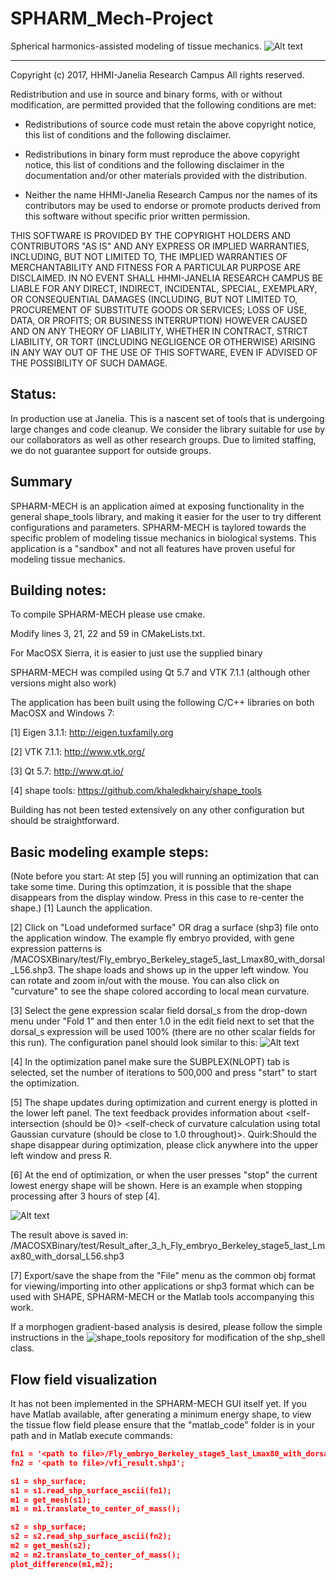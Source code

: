 # SPHARM_Mech-Project
Spherical harmonics-assisted modeling of tissue mechanics.
![Alt text](https://github.com/khaledkhairy/SPHARM_Mech-Project/blob/master/clips/Screen%20Shot%202017-07-06%20at%209.25.56%20AM.png "SPHARM-MECH screenshot")

-----------------------------------------------------------------------------
Copyright (c) 2017, HHMI-Janelia Research Campus All rights reserved.

Redistribution and use in source and binary forms, with or without modification, 
are permitted provided that the following conditions are met:

* Redistributions of source code must retain the above copyright
  notice, this list of conditions and the following disclaimer.
  
* Redistributions in binary form must reproduce the above copyright
  notice, this list of conditions and the following disclaimer in the
  documentation and/or other materials provided with the distribution.
  
* Neither the name HHMI-Janelia Research Campus nor the
  names of its contributors may be used to endorse or promote products
  derived from this software without specific prior written permission.

THIS SOFTWARE IS PROVIDED BY THE COPYRIGHT HOLDERS AND CONTRIBUTORS "AS IS" 
AND ANY EXPRESS OR IMPLIED WARRANTIES, INCLUDING, BUT NOT LIMITED TO, THE 
IMPLIED WARRANTIES OF MERCHANTABILITY AND FITNESS FOR A PARTICULAR PURPOSE 
ARE DISCLAIMED. IN NO EVENT SHALL HHMI-JANELIA RESEARCH CAMPUS BE LIABLE 
FOR ANY DIRECT, INDIRECT, INCIDENTAL, SPECIAL, EXEMPLARY, OR CONSEQUENTIAL 
DAMAGES (INCLUDING, BUT NOT LIMITED TO, PROCUREMENT OF SUBSTITUTE GOODS OR 
SERVICES; LOSS OF USE, DATA, OR PROFITS; OR BUSINESS INTERRUPTION) HOWEVER 
CAUSED AND ON ANY THEORY OF LIABILITY, WHETHER IN CONTRACT, STRICT LIABILITY, 
OR TORT (INCLUDING NEGLIGENCE OR OTHERWISE) ARISING IN ANY WAY OUT OF THE USE 
OF THIS SOFTWARE, EVEN IF ADVISED OF THE POSSIBILITY OF SUCH DAMAGE.



## Status: 
In production use at Janelia. This is a nascent set of tools that is undergoing large changes and code cleanup. We consider the library suitable for use by our collaborators as well as other research groups. Due to limited staffing, we do not guarantee support for outside groups.

## Summary

SPHARM-MECH is an application aimed at exposing functionality in the general shape_tools library, and making it easier for the user to try different configurations and parameters. SPHARM-MECH is taylored towards the specific problem of modeling tissue mechanics in biological systems. This application is a "sandbox" and not all features have proven useful for modeling tissue mechanics.

Building notes:
------------------------------------------------------------------------------
To compile SPHARM-MECH please use cmake.

Modify lines 3, 21, 22 and 59 in CMakeLists.txt.

For MacOSX Sierra, it is easier to just use the supplied binary

SPHARM-MECH was compiled using Qt 5.7 and VTK 7.1.1 (although other versions might also work)


The application has been built using the following C/C++ libraries on both MacOSX and Windows 7:

[1] Eigen 3.1.1: http://eigen.tuxfamily.org

[2] VTK 7.1.1: http://www.vtk.org/

[3] Qt 5.7: http://www.qt.io/

[4] shape tools: https://github.com/khaledkhairy/shape_tools


Building has not been tested extensively on any other configuration but should be straightforward.

Basic modeling example steps:
----------------------------------------------------
(Note before you start: At step [5] you will running an optimization that can take some time. During this optimzation, it is possible that the shape disappears from the display window. Press <R> in this case to re-center the shape.)
[1] Launch the application.

[2] Click on "Load undeformed surface" OR drag a surface (shp3) file onto the application window. The example fly embryo provided, with gene expression patterns is <path to repo>/MACOSXBinary/test/Fly_embryo_Berkeley_stage5_last_Lmax80_with_dorsal_L56.shp3. The shape loads and shows up in the upper left window. You can rotate and zoom in/out with the mouse. You can also click on "curvature" to see the shape colored according to local mean curvature.

[3] Select the gene expression scalar field dorsal_s from the drop-down menu under "Fold 1" and then enter 1.0 in the edit field next to set that the dorsal_s expression will be used 100% (there are no other scalar fields for this run). The configuration panel should look similar to this:
![Alt text](https://github.com/khaledkhairy/SPHARM_Mech-Project/blob/master/clips/example_configuration.jpg "example configuration")

[4] In the optimization panel make sure the SUBPLEX(NLOPT) tab is selected, set the number of iterations to 500,000 and press "start" to start the optimization.

[5] The shape updates during optimization and current energy is plotted in the lower left panel. The text feedback provides information about <total shape energy> <volume constraint energy> <self-intersection (should be 0)> <self-check of curvature calculation using total Gaussian curvature (should be close to 1.0 throughout)>. Quirk:Should the shape disappear during optimization, please click anywhere into the upper left window and press R.

[6] At the end of optimization, or when the user presses "stop" the current lowest energy shape will be shown. Here is an example when stopping processing after 3 hours of step [4].

![Alt text](https://github.com/khaledkhairy/SPHARM_Mech-Project/blob/master/clips/Screen_after_3h.png "SPHARM-MECH screenshot")

The result above is saved in: <path to repo>/MACOSXBinary/test/Result_after_3_h_Fly_embryo_Berkeley_stage5_last_Lmax80_with_dorsal_L56.shp3

[7] Export/save the shape from the "File" menu as the common obj format for viewing/importing into other applications or shp3 format which can be used with SHAPE, SPHARM-MECH or the Matlab tools accompanying this work.

If a morphogen gradient-based analysis is desired, please follow the simple instructions in the ![shape_tools](https://github.com/khaledkhairy/shape_tools "shape_tools") repository for modification of the shp_shell class. 

Flow field visualization 
------------------------------------------------------------------------------
It has not been implemented in the SPHARM-MECH GUI itself yet. 
If you have Matlab available, after generating a minimum energy shape, to view the tissue flow field please ensure that the "matlab_code" folder is in your path and in Matlab execute commands:

```json
fn1 = '<path to file>/Fly_embryo_Berkeley_stage5_last_Lmax80_with_dorsal_L56.shp3';
fn2 = '<path to file>/vfi_result.shp3';

s1 = shp_surface;
s1 = s1.read_shp_surface_ascii(fn1);
m1 = get_mesh(s1);
m1 = m1.translate_to_center_of_mass();

s2 = shp_surface;
s2 = s2.read_shp_surface_ascii(fn2);
m2 = get_mesh(s2);
m2 = m2.translate_to_center_of_mass();
plot_difference(m1,m2);
```
